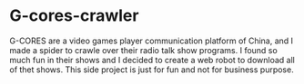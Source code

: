 # G-cores-crawler
G-CORES are a video games player communication platform of China, and I made a spider to crawle over their radio talk show programs.
I found so much fun in their shows and I decided to create a web robot to download all of thet shows.
This side project is just for fun and not for business purpose.
